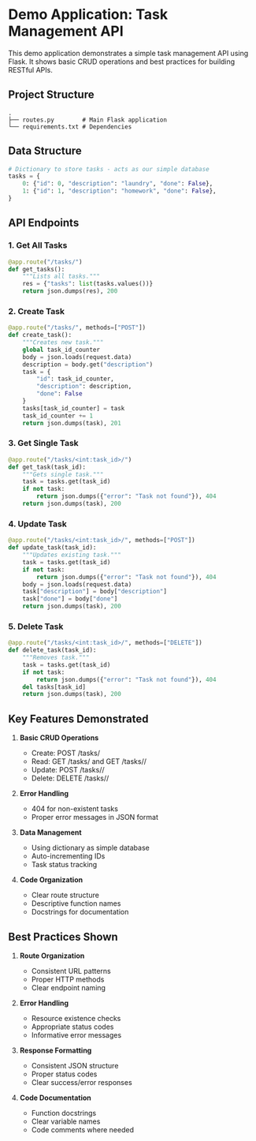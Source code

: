 # Demo Application: Task Management API

This demo application demonstrates a simple task management API using Flask. It shows basic CRUD operations and best practices for building RESTful APIs.

## Project Structure
```
.
├── routes.py        # Main Flask application
└── requirements.txt # Dependencies
```

## Data Structure
```python
# Dictionary to store tasks - acts as our simple database
tasks = {
    0: {"id": 0, "description": "laundry", "done": False},
    1: {"id": 1, "description": "homework", "done": False},
}
```

## API Endpoints

### 1. Get All Tasks
```python
@app.route("/tasks/")
def get_tasks():
    """Lists all tasks."""
    res = {"tasks": list(tasks.values())}
    return json.dumps(res), 200
```

### 2. Create Task
```python
@app.route("/tasks/", methods=["POST"])
def create_task():
    """Creates new task."""
    global task_id_counter
    body = json.loads(request.data)
    description = body.get("description")
    task = {
        "id": task_id_counter,
        "description": description,
        "done": False
    }
    tasks[task_id_counter] = task
    task_id_counter += 1
    return json.dumps(task), 201
```

### 3. Get Single Task
```python
@app.route("/tasks/<int:task_id>/")
def get_task(task_id):
    """Gets single task."""
    task = tasks.get(task_id)
    if not task:
        return json.dumps({"error": "Task not found"}), 404
    return json.dumps(task), 200
```

### 4. Update Task
```python
@app.route("/tasks/<int:task_id>/", methods=["POST"])
def update_task(task_id):
    """Updates existing task."""
    task = tasks.get(task_id)
    if not task:
        return json.dumps({"error": "Task not found"}), 404
    body = json.loads(request.data)
    task["description"] = body["description"]
    task["done"] = body["done"]
    return json.dumps(task), 200
```

### 5. Delete Task
```python
@app.route("/tasks/<int:task_id>/", methods=["DELETE"])
def delete_task(task_id):
    """Removes task."""
    task = tasks.get(task_id)
    if not task:
        return json.dumps({"error": "Task not found"}), 404
    del tasks[task_id]
    return json.dumps(task), 200
```

## Key Features Demonstrated

1. **Basic CRUD Operations**
   - Create: POST /tasks/
   - Read: GET /tasks/ and GET /tasks/<id>/
   - Update: POST /tasks/<id>/
   - Delete: DELETE /tasks/<id>/

2. **Error Handling**
   - 404 for non-existent tasks
   - Proper error messages in JSON format

3. **Data Management**
   - Using dictionary as simple database
   - Auto-incrementing IDs
   - Task status tracking

4. **Code Organization**
   - Clear route structure
   - Descriptive function names
   - Docstrings for documentation

## Best Practices Shown

1. **Route Organization**
   - Consistent URL patterns
   - Proper HTTP methods
   - Clear endpoint naming

2. **Error Handling**
   - Resource existence checks
   - Appropriate status codes
   - Informative error messages

3. **Response Formatting**
   - Consistent JSON structure
   - Proper status codes
   - Clear success/error responses

4. **Code Documentation**
   - Function docstrings
   - Clear variable names
   - Code comments where needed 